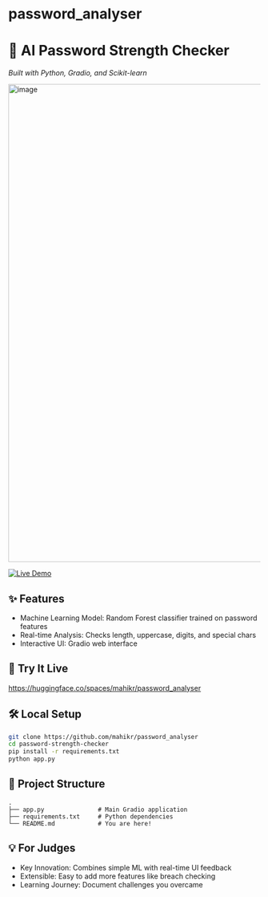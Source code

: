 # password_analyser
# 🔐 AI Password Strength Checker  
*Built with Python, Gradio, and Scikit-learn* 

<img width="953" alt="image" src="https://github.com/user-attachments/assets/a112eef9-79bf-46a6-bcdf-9d4fac2b7446" />

[![Live Demo](https://img.shields.io/badge/🔗_Live_Demo-FFD21F?style=for-the-badge&logo=huggingface&logoColor=white)](https://huggingface.co/spaces/mahikr/password_analyser)

## ✨ Features  
- Machine Learning Model: Random Forest classifier trained on password features  
- Real-time Analysis: Checks length, uppercase, digits, and special chars  
- Interactive UI: Gradio web interface  


## 🚀 Try It Live  
https://huggingface.co/spaces/mahikr/password_analyser

## 🛠️ Local Setup  
```bash
git clone https://github.com/mahikr/password_analyser
cd password-strength-checker
pip install -r requirements.txt
python app.py
```
## 📂 Project Structure  
```
.
├── app.py               # Main Gradio application
├── requirements.txt     # Python dependencies
└── README.md            # You are here!
```

## 💡 For Judges  
- Key Innovation: Combines simple ML with real-time UI feedback  
- Extensible: Easy to add more features like breach checking  
- Learning Journey: Document challenges you overcame  

